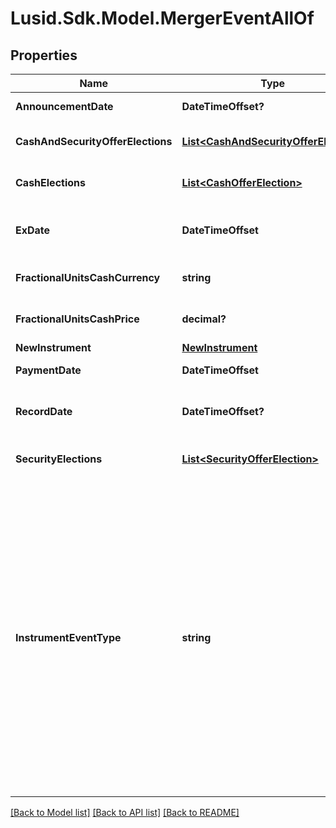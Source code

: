 # Lusid.Sdk.Model.MergerEventAllOf

## Properties

Name | Type | Description | Notes
------------ | ------------- | ------------- | -------------
**AnnouncementDate** | **DateTimeOffset?** | The date the merger is announced. | [optional] 
**CashAndSecurityOfferElections** | [**List&lt;CashAndSecurityOfferElection&gt;**](CashAndSecurityOfferElection.md) | List of possible CashAndSecurityOfferElections for this merger event | [optional] 
**CashElections** | [**List&lt;CashOfferElection&gt;**](CashOfferElection.md) | List of possible CashOfferElections for this merger event | [optional] 
**ExDate** | **DateTimeOffset** | The first date on which the holder of record of the original shares has entitled ownership of the new shares. | 
**FractionalUnitsCashCurrency** | **string** | Optional. Used in calculating cash-in-lieu of fractional shares. | [optional] 
**FractionalUnitsCashPrice** | **decimal?** | Optional. Used in calculating cash-in-lieu of fractional shares. | [optional] 
**NewInstrument** | [**NewInstrument**](NewInstrument.md) |  | 
**PaymentDate** | **DateTimeOffset** | Date on which the merger takes place. | 
**RecordDate** | **DateTimeOffset?** | Optional. Date you have to be the holder of record of the original shares in order to receive the new shares. | [optional] 
**SecurityElections** | [**List&lt;SecurityOfferElection&gt;**](SecurityOfferElection.md) | List of possible SecurityOfferElections for this merger event | [optional] 
**InstrumentEventType** | **string** | The Type of Event. The available values are: TransitionEvent, InformationalEvent, OpenEvent, CloseEvent, StockSplitEvent, BondDefaultEvent, CashDividendEvent, AmortisationEvent, CashFlowEvent, ExerciseEvent, ResetEvent, TriggerEvent, RawVendorEvent, InformationalErrorEvent, BondCouponEvent, DividendReinvestmentEvent, AccumulationEvent, BondPrincipalEvent, DividendOptionEvent, MaturityEvent, FxForwardSettlementEvent, ExpiryEvent, ScripDividendEvent, StockDividendEvent, ReverseStockSplitEvent, CapitalDistributionEvent, SpinOffEvent, MergerEvent | 

[[Back to Model list]](../README.md#documentation-for-models) [[Back to API list]](../README.md#documentation-for-api-endpoints) [[Back to README]](../README.md)


